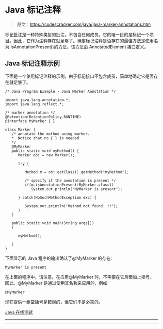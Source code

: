 # Java 标记注释

> 原文：<https://codescracker.com/java/java-marker-annotations.htm>

标记批注是一种特殊类型的批注，不包含任何成员。它的唯一目的是标记一个项目。因此，它作为注释存在就足够了。确定标记注释是否存在的最佳方法是使用名为 isAnnotationPresent()的方法，该方法由 AnnotatedElement 接口定义。

## Java 标记注释示例

下面是一个使用标记注释的示例。由于标记接口不包含成员，简单地确定它是否存在就足够了。

```
/* Java Program Example - Java Marker Annotation */

import java.lang.annotation.*;
import java.lang.reflect.*;

/* marker annotation */
@Retention(RetentionPolicy.RUNTIME)
@interface MyMarker { }

class Marker {
   /* annotate the method using marker.
   *  Notice that no { } is needed 
   */
   @MyMarker
   public static void myMethod() {
      Marker obj = new Marker();

      try {

         Method m = obj.getClass().getMethod("myMethod");

         /* specify if the annotation is present */
         if(m.isAnnotationPresent(MyMarker.class))
            System.out.println("MyMarker is present");

      } catch(NoSuchMethodException exc) {

         System.out.println("Method not found..!!");
      }
   }

   public static void main(String args[])
   {

      myMethod();

   }
}
```

下面显示的 Java 程序的输出确认了@MyMarker 的存在:

```
MyMarker is present
```

在上面的程序中，请注意，在应用@MyMarker 时，不需要在它后面加上括号。因此，@MyMarker 是通过使用其名称来应用的，例如:

```
@MyMarker
```

现在提供一组空括号是错误的，但它们不是必需的。

[Java 在线测试](/exam/showtest.php?subid=1)

* * *

* * *